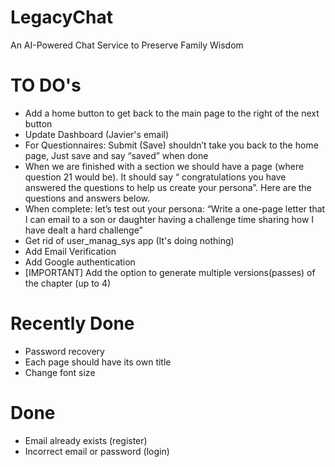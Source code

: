 # LegacyChat
An AI-Powered Chat Service to Preserve Family Wisdom



# TO DO's

- Add a home button to get back to the main page to the right of the next button
- Update Dashboard (Javier's email)
- For Questionnaires: Submit (Save) shouldn’t take you back to the home page,
  Just save and say “saved” when done
- When we are finished with a section we should have a page (where question 21 would be). It should say “ congratulations you have answered the questions to help us create your persona”.    Here are the questions and answers below.
- When complete: let’s test out your persona: “Write a one-page letter that I can email to a son or daughter having a challenge time sharing how I have dealt a hard challenge”
- Get rid of user_manag_sys app (It's doing nothing)
- Add Email Verification
- Add Google authentication
- [IMPORTANT] Add the option to generate multiple versions(passes) of the chapter (up to 4)

# Recently Done
- Password recovery
- Each page should have its own title
- Change font size



# Done

- Email already exists (register)
- Incorrect email or password (login)
